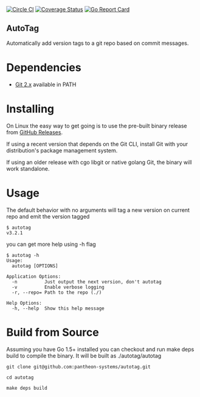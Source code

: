 [![Circle CI](https://circleci.com/gh/pantheon-systems/autotag.svg?style=shield&circle-token=ef9a68c180d0d470c594d39caf9e2a86fc529935)](https://circleci.com/gh/pantheon-systems/autotag)
[![Coverage Status](https://coveralls.io/repos/github/pantheon-systems/autotag/badge.svg?branch=master)](https://coveralls.io/github/pantheon-systems/autotag?branch=master)
[![Go Report Card](https://goreportcard.com/badge/github.com/pantheon-systems/autotag)](https://goreportcard.com/report/github.com/pantheon-systems/autotag)

AutoTag
-------

Automatically add version tags to a git repo based on commit messages.

Dependencies
==========
* [Git 2.x](https://git-scm.com/downloads) available in PATH

Installing
==========

On Linux the easy way to get going is to use the pre-built binary release from [GitHub Releases](https://github.com/pantheon-systems/autotag/releases). 

If using a recent version that depends on the Git CLI, install Git with your distribution's package management system. 

If using an older release with cgo libgit or native golang Git, the binary will work standalone.

Usage
=====

The default behavior with no arguments will tag a new version on current repo and emit the version tagged
```
$ autotag
v3.2.1
```

you can get more help using -h flag
```
$ autotag -h
Usage:
  autotag [OPTIONS]

Application Options:
  -n          Just output the next version, don't autotag
  -v          Enable verbose logging
  -r, --repo= Path to the repo (./)

Help Options:
  -h, --help  Show this help message
```

Build from Source
=================
Assuming you have Go 1.5+ installed you can checkout and run make deps build to compile the binary. It will be built as ./autotag/autotag


```
git clone git@github.com:pantheon-systems/autotag.git 

cd autotag

make deps build
```
